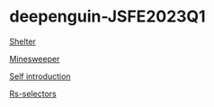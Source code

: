 # deepenguin-JSFE2023Q1
[Shelter](https://rolling-scopes-school.github.io/deepenguin-JSFE2023Q1/shelter/index.html)

[Minesweeper](https://rolling-scopes-school.github.io/deepenguin-JSFE2023Q1/minesweeper/)

[Self introduction](https://rolling-scopes-school.github.io/deepenguin-JSFE2023Q1/self-introduction/)

[Rs-selectors](https://rolling-scopes-school.github.io/deepenguin-JSFE2023Q1/rs-selectors/)
